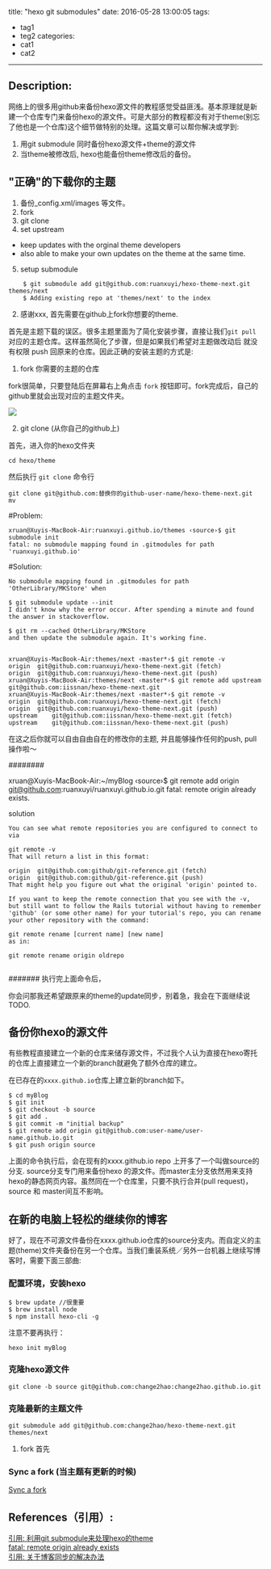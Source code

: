title: "hexo git submodules"
date: 2016-05-28 13:00:05
tags:
- tag1
- teg2
categories:
- cat1
- cat2
---


## Description: 
网络上的很多用github来备份hexo源文件的教程感觉受益匪浅。基本原理就是新建一个仓库专门来备份hexo的源文件。可是大部分的教程都没有对于theme(别忘了他也是一个仓库)这个细节做特别的处理。这篇文章可以帮你解决或学到: 
1. 用git submodule 同时备份hexo源文件+theme的源文件
2. 当theme被修改后, hexo也能备份theme修改后的备份。


## "正确"的下载你的主题

1. 备份_config.xml/images 等文件。
2. fork
3. git clone
4. set upstream
- keep updates with the orginal theme developers
- also able to make your own updates on the theme at the same time.
5. setup submodule 

```
	$ git submodule add git@github.com:ruanxuyi/hexo-theme-next.git themes/next    
	$ Adding existing repo at 'themes/next' to the index
```


2. 感谢xxx, 首先需要在github上fork你想要的theme. 

首先是主题下载的误区。很多主题里面为了简化安装步骤，直接让我们`git pull` 对应的主题仓库。这样虽然简化了步骤，但是如果我们希望对主题做改动后 就没有权限 push 回原来的仓库。因此正确的安装主题的方式是: 
1. fork 你需要的主题的仓库

fork很简单，只要登陆后在屏幕右上角点击 `fork` 按钮即可。fork完成后，自己的github里就会出现对应的主题文件夹。

![](fork.png)
 
2. git clone (从你自己的github上)

首先，进入你的hexo文件夹

	cd hexo/theme
	
然后执行 `git clone` 命令行

	git clone git@github.com:替换你的github-user-name/hexo-theme-next.git
	mv 
	
#Problem: 
```
xruan@Xuyis-MacBook-Air:ruanxuyi.github.io/themes ‹source›$ git submodule init
fatal: no submodule mapping found in .gitmodules for path 'ruanxuyi.github.io'
```
#Solution: 

```
No submodule mapping found in .gitmodules for path 'OtherLibrary/MKStore' when

$ git submodule update --init
I didn't know why the error occur. After spending a minute and found the answer in stackoverflow.

$ git rm --cached OtherLibrary/MKStore
and then update the submodule again. It's working fine.


```
	
```
xruan@Xuyis-MacBook-Air:themes/next ‹master*›$ git remote -v
origin	git@github.com:ruanxuyi/hexo-theme-next.git (fetch)
origin	git@github.com:ruanxuyi/hexo-theme-next.git (push)
xruan@Xuyis-MacBook-Air:themes/next ‹master*›$ git remote add upstream git@github.com:iissnan/hexo-theme-next.git
xruan@Xuyis-MacBook-Air:themes/next ‹master*›$ git remote -v
origin	git@github.com:ruanxuyi/hexo-theme-next.git (fetch)
origin	git@github.com:ruanxuyi/hexo-theme-next.git (push)
upstream	git@github.com:iissnan/hexo-theme-next.git (fetch)
upstream	git@github.com:iissnan/hexo-theme-next.git (push)
```

在这之后你就可以自由自由自在的修改你的主题, 并且能够操作任何的push, pull 操作啦～

########

xruan@Xuyis-MacBook-Air:~/myBlog ‹source›$ git remote add origin git@github.com:ruanxuyi/ruanxuyi.github.io.git
fatal: remote origin already exists.

solution


```
You can see what remote repositories you are configured to connect to via

git remote -v
That will return a list in this format:

origin  git@github.com:github/git-reference.git (fetch)
origin  git@github.com:github/git-reference.git (push)
That might help you figure out what the original 'origin' pointed to.

If you want to keep the remote connection that you see with the -v, but still want to follow the Rails tutorial without having to remember 'github' (or some other name) for your tutorial's repo, you can rename your other repository with the command:

git remote rename [current name] [new name]
as in:

git remote rename origin oldrepo


```

#######
执行完上面命令后，

你会问那我还希望跟原来的theme的update同步，别着急，我会在下面继续说TODO.


## 备份你hexo的源文件
有些教程直接建立一个新的仓库来储存源文件，不过我个人认为直接在hexo寄托的仓库上直接建立一个新的branch就避免了额外仓库的建立。

在已存在的`xxxx.github.io`仓库上建立新的branch如下。

```
$ cd myBlog
$ git init
$ git checkout -b source
$ git add .
$ git commit -m "initial backup"
$ git remote add origin git@github.com:user-name/user-name.github.io.git
$ git push origin source
```
上面的命令执行后，会在现有的xxxx.github.io repo 上开多了一个叫做source的分支. source分支专门用来备份hexo 的源文件。而master主分支依然用来支持hexo的静态网页内容。虽然同在一个仓库里，只要不执行合并(pull request)，source 和 master间互不影响。


## 在新的电脑上轻松的继续你的博客
好了，现在不可源文件备份在xxxx.github.io仓库的source分支内。而自定义的主题(theme)文件夹备份在另一个仓库。当我们重装系统／另外一台机器上继续写博客时，需要下面三部曲: 

### 配置环境，安装hexo

```
$ brew update //很重要
$ brew install node
$ npm install hexo-cli -g

```

注意不要再执行：
	
	hexo init myBlog


### 克隆hexo源文件

	git clone -b source git@github.com:change2hao:change2hao.github.io.git



### 克隆最新的主题文件

	git submodule add git@github.com:change2hao/hexo-theme-next.git themes/next
	
	
1. fork 
首先

### Sync a fork (当主题有更新的时候)

[Sync a fork](https://help.github.com/articles/syncing-a-fork/)


## References（引用）: 

[引用: 利用git submodule来处理hexo的theme](http://jr0cket.co.uk/hexo/using-git-submodules-for-custom-hexo-theme.html)  
[fatal: remote origin already exists](http://stackoverflow.com/questions/10904339/github-fatal-remote-origin-already-exists)  
[引用: 关于博客同步的解决办法](http://devtian.me/2015/03/17/blog-sync-solution/)